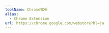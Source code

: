 ```yaml
---
toolName: Chrome拡張
alias:
  - Chrome Extension
url: https://chrome.google.com/webstore?hl=ja
---
```

